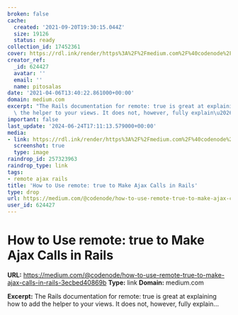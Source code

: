 ```yaml
---
broken: false
cache:
  created: '2021-09-20T19:30:15.044Z'
  size: 19126
  status: ready
collection_id: 17452361
cover: https://rdl.ink/render/https%3A%2F%2Fmedium.com%2F%40codenode%2Fhow-to-use-remote-true-to-make-ajax-calls-in-rails-3ecbed40869b
creator_ref:
  _id: 624427
  avatar: ''
  email: ''
  name: pitosalas
date: '2021-04-06T13:40:22.861000+00:00'
domain: medium.com
excerpt: "The Rails documentation for remote: true is great at explaining how to add\
  \ the helper to your views. It does not, however, fully explain\u2026"
important: false
last_update: '2024-06-24T17:11:13.579000+00:00'
media:
- link: https://rdl.ink/render/https%3A%2F%2Fmedium.com%2F%40codenode%2Fhow-to-use-remote-true-to-make-ajax-calls-in-rails-3ecbed40869b
  screenshot: true
  type: image
raindrop_id: 257323963
raindrop_type: link
tags:
- remote ajax rails
title: 'How to Use remote: true to Make Ajax Calls in Rails'
type: drop
url: https://medium.com/@codenode/how-to-use-remote-true-to-make-ajax-calls-in-rails-3ecbed40869b
user_id: 624427
---
```


# How to Use remote: true to Make Ajax Calls in Rails

**URL:** https://medium.com/@codenode/how-to-use-remote-true-to-make-ajax-calls-in-rails-3ecbed40869b
**Type:** link
**Domain:** medium.com

**Excerpt:** The Rails documentation for remote: true is great at explaining how to add the helper to your views. It does not, however, fully explain…
